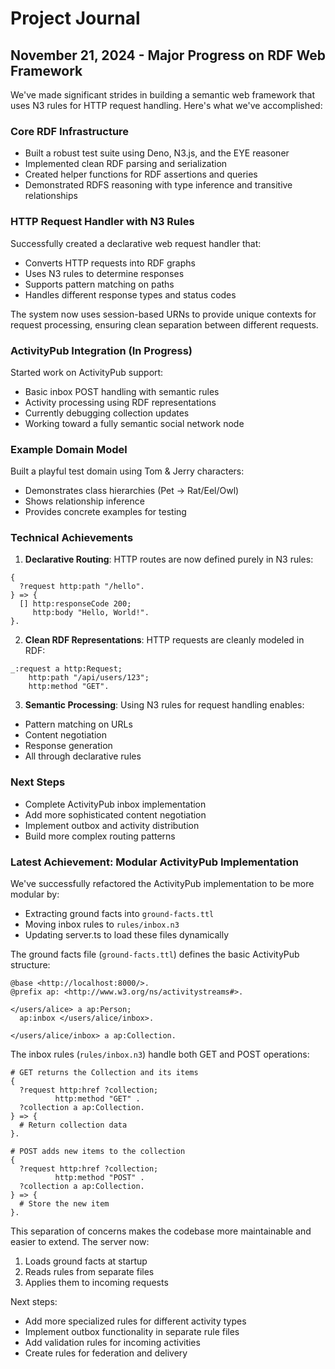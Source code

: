 # Project Journal

## November 21, 2024 - Major Progress on RDF Web Framework

We've made significant strides in building a semantic web framework that uses N3 rules for HTTP request handling. Here's what we've accomplished:

### Core RDF Infrastructure
- Built a robust test suite using Deno, N3.js, and the EYE reasoner
- Implemented clean RDF parsing and serialization
- Created helper functions for RDF assertions and queries
- Demonstrated RDFS reasoning with type inference and transitive relationships

### HTTP Request Handler with N3 Rules
Successfully created a declarative web request handler that:
- Converts HTTP requests into RDF graphs
- Uses N3 rules to determine responses
- Supports pattern matching on paths
- Handles different response types and status codes

The system now uses session-based URNs to provide unique contexts for request processing, ensuring clean separation between different requests.

### ActivityPub Integration (In Progress)
Started work on ActivityPub support:
- Basic inbox POST handling with semantic rules
- Activity processing using RDF representations
- Currently debugging collection updates
- Working toward a fully semantic social network node

### Example Domain Model
Built a playful test domain using Tom & Jerry characters:
- Demonstrates class hierarchies (Pet -> Rat/Eel/Owl)
- Shows relationship inference
- Provides concrete examples for testing

### Technical Achievements
1. **Declarative Routing**: HTTP routes are now defined purely in N3 rules:
```n3
{
  ?request http:path "/hello".
} => {
  [] http:responseCode 200;
     http:body "Hello, World!".
}.
```

2. **Clean RDF Representations**: HTTP requests are cleanly modeled in RDF:
```turtle
_:request a http:Request;
    http:path "/api/users/123";
    http:method "GET".
```

3. **Semantic Processing**: Using N3 rules for request handling enables:
- Pattern matching on URLs
- Content negotiation
- Response generation
- All through declarative rules

### Next Steps
- Complete ActivityPub inbox implementation
- Add more sophisticated content negotiation
- Implement outbox and activity distribution
- Build more complex routing patterns

### Latest Achievement: Modular ActivityPub Implementation
We've successfully refactored the ActivityPub implementation to be more modular by:
- Extracting ground facts into `ground-facts.ttl`
- Moving inbox rules to `rules/inbox.n3`
- Updating server.ts to load these files dynamically

The ground facts file (`ground-facts.ttl`) defines the basic ActivityPub structure:
```n3
@base <http://localhost:8000/>.
@prefix ap: <http://www.w3.org/ns/activitystreams#>.

</users/alice> a ap:Person;
  ap:inbox </users/alice/inbox>.

</users/alice/inbox> a ap:Collection.
```

The inbox rules (`rules/inbox.n3`) handle both GET and POST operations:
```n3
# GET returns the Collection and its items
{
  ?request http:href ?collection;
          http:method "GET" .
  ?collection a ap:Collection.
} => {
  # Return collection data
}.

# POST adds new items to the collection
{
  ?request http:href ?collection;
          http:method "POST" .
  ?collection a ap:Collection.
} => {
  # Store the new item
}.
```

This separation of concerns makes the codebase more maintainable and easier to extend. The server now:
1. Loads ground facts at startup
2. Reads rules from separate files
3. Applies them to incoming requests

Next steps:
- Add more specialized rules for different activity types
- Implement outbox functionality in separate rule files
- Add validation rules for incoming activities
- Create rules for federation and delivery
